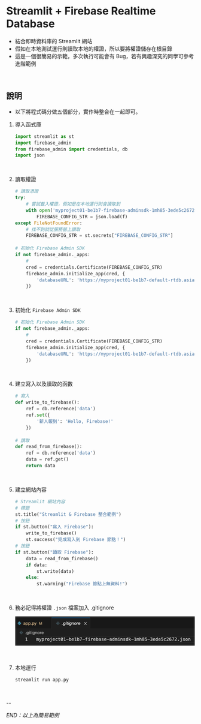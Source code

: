 # Streamlit + Firebase Realtime Database
- 結合即時資料庫的 Streamlit 網站
- 假如在本地測試運行則讀取本地的權證，所以要將權證儲存在根目錄
- 這是一個很簡易的示範，多次執行可能會有 Bug，若有興趣深究的同學可參考進階範例

</br>

## 說明
- 以下將程式碼分做五個部分，實作時整合在一起即可。
  
1. 導入函式庫
    ```python
    import streamlit as st
    import firebase_admin
    from firebase_admin import credentials, db
    import json
    ```

</br>

2. 讀取權證
    ```python
    # 讀取憑證
    try:
        # 嘗試載入權證，假如是在本地運行則會讀取到
        with open('myproject01-be1b7-firebase-adminsdk-1mh85-3ede5c2672.json', 'r') as f:
            FIREBASE_CONFIG_STR = json.load(f)
    except FileNotFoundError:
        # 找不到就從服務器上讀取
        FIREBASE_CONFIG_STR = st.secrets["FIREBASE_CONFIG_STR"]

    # 初始化 Firebase Admin SDK
    if not firebase_admin._apps:
        #
        cred = credentials.Certificate(FIREBASE_CONFIG_STR)
        firebase_admin.initialize_app(cred, {
            'databaseURL': 'https://myproject01-be1b7-default-rtdb.asia-southeast1.firebasedatabase.app/'
        })
    ```

</br>

3. 初始化 `Firebase Admin SDK`

    ```python
    # 初始化 Firebase Admin SDK
    if not firebase_admin._apps:
        #
        cred = credentials.Certificate(FIREBASE_CONFIG_STR)
        firebase_admin.initialize_app(cred, {
            'databaseURL': 'https://myproject01-be1b7-default-rtdb.asia-southeast1.firebasedatabase.app/'
        })
    ```

</br>

4. 建立寫入以及讀取的函數

    ```python
    # 寫入
    def write_to_firebase():
        ref = db.reference('data')
        ref.set({
            '新人報到': 'Hello, Firebase!'
        })

    # 讀取
    def read_from_firebase():
        ref = db.reference('data')
        data = ref.get()
        return data
    ```

</br>

5. 建立網站內容

    ```python
    # Streamlit 網站內容
    # 標題
    st.title("Streamlit & Firebase 整合範例")
    # 按鈕
    if st.button("寫入 Firebase"):
        write_to_firebase()
        st.success("完成寫入到 Firebase 節點！")
    # 按鈕
    if st.button("讀取 Firebase"):
        data = read_from_firebase()
        if data:
            st.write(data)
        else:
            st.warning("Firebase 節點上無資料!")
    ```

</br>

6. 務必記得將權證 `.json` 檔案加入 .gitignore

   ![](images/img_62.png)

</br>

7. 本地運行

    ```bash
    streamlit run app.py
    ```

</br>

--

_END：以上為簡易範例_